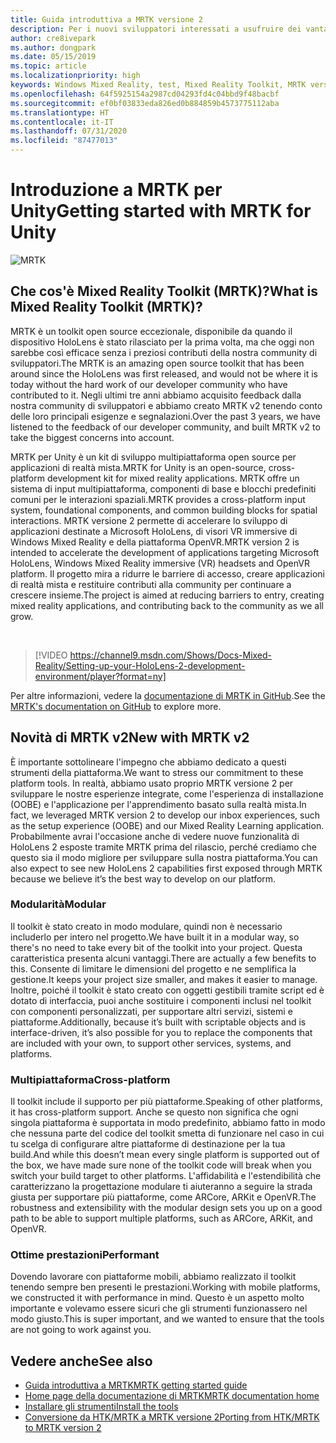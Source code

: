 ```yaml
---
title: Guida introduttiva a MRTK versione 2
description: Per i nuovi sviluppatori interessati a usufruire dei vantaggi offerti da MRTK
author: cre8ivepark
ms.author: dongpark
ms.date: 05/15/2019
ms.topic: article
ms.localizationpriority: high
keywords: Windows Mixed Reality, test, Mixed Reality Toolkit, MRTK versione 2, MRTK, strumenti, SDK, HoloLens, HoloLens 2
ms.openlocfilehash: 64f5925154a2987cd04293fd4c04bbd9f48bacbf
ms.sourcegitcommit: ef0bf03833eda826ed0b884859b4573775112aba
ms.translationtype: HT
ms.contentlocale: it-IT
ms.lasthandoff: 07/31/2020
ms.locfileid: "87477013"
---
```

# <a name="getting-started-with-mrtk-for-unity"></a><span data-ttu-id="8f6aa-104">Introduzione a MRTK per Unity</span><span class="sxs-lookup"><span data-stu-id="8f6aa-104">Getting started with MRTK for Unity</span></span>
![MRTK](images/UX/MRTK_UX_Hero.png)

## <a name="what-is-mixed-reality-toolkit-mrtk"></a><span data-ttu-id="8f6aa-106">Che cos'è Mixed Reality Toolkit (MRTK)?</span><span class="sxs-lookup"><span data-stu-id="8f6aa-106">What is Mixed Reality Toolkit (MRTK)?</span></span>
<span data-ttu-id="8f6aa-107">MRTK è un toolkit open source eccezionale, disponibile da quando il dispositivo HoloLens è stato rilasciato per la prima volta, ma che oggi non sarebbe così efficace senza i preziosi contributi della nostra community di sviluppatori.</span><span class="sxs-lookup"><span data-stu-id="8f6aa-107">The MRTK is an amazing open source toolkit that has been around since the HoloLens was first released, and would not be where it is today without the hard work of our developer community who have contributed to it.</span></span> <span data-ttu-id="8f6aa-108">Negli ultimi tre anni abbiamo acquisito feedback dalla nostra community di sviluppatori e abbiamo creato MRTK v2 tenendo conto delle loro principali esigenze e segnalazioni.</span><span class="sxs-lookup"><span data-stu-id="8f6aa-108">Over the past 3 years, we have listened to the feedback of our developer community, and built MRTK v2 to take the biggest concerns into account.</span></span>  

<span data-ttu-id="8f6aa-109">MRTK per Unity è un kit di sviluppo multipiattaforma open source per applicazioni di realtà mista.</span><span class="sxs-lookup"><span data-stu-id="8f6aa-109">MRTK for Unity is an open-source, cross-platform development kit for mixed reality applications.</span></span> <span data-ttu-id="8f6aa-110">MRTK offre un sistema di input multipiattaforma, componenti di base e blocchi predefiniti comuni per le interazioni spaziali.</span><span class="sxs-lookup"><span data-stu-id="8f6aa-110">MRTK provides a cross-platform input system, foundational components, and common building blocks for spatial interactions.</span></span> <span data-ttu-id="8f6aa-111">MRTK versione 2 permette di accelerare lo sviluppo di applicazioni destinate a Microsoft HoloLens, di visori VR immersive di Windows Mixed Reality e della piattaforma OpenVR.</span><span class="sxs-lookup"><span data-stu-id="8f6aa-111">MRTK version 2 is intended to accelerate the development of applications targeting Microsoft HoloLens, Windows Mixed Reality immersive (VR) headsets and OpenVR platform.</span></span> <span data-ttu-id="8f6aa-112">Il progetto mira a ridurre le barriere di accesso, creare applicazioni di realtà mista e restituire contributi alla community per continuare a crescere insieme.</span><span class="sxs-lookup"><span data-stu-id="8f6aa-112">The project is aimed at reducing barriers to entry, creating mixed reality applications, and contributing back to the community as we all grow.</span></span>

<br>

>[!VIDEO https://channel9.msdn.com/Shows/Docs-Mixed-Reality/Setting-up-your-HoloLens-2-development-environment/player?format=ny]

<span data-ttu-id="8f6aa-113">Per altre informazioni, vedere la [documentazione di MRTK in GitHub](https://microsoft.github.io/MixedRealityToolkit-Unity/README.html).</span><span class="sxs-lookup"><span data-stu-id="8f6aa-113">See the [MRTK's documentation on GitHub](https://microsoft.github.io/MixedRealityToolkit-Unity/README.html) to explore more.</span></span>

## <a name="new-with-mrtk-v2"></a><span data-ttu-id="8f6aa-114">Novità di MRTK v2</span><span class="sxs-lookup"><span data-stu-id="8f6aa-114">New with MRTK v2</span></span>
<span data-ttu-id="8f6aa-115">È importante sottolineare l'impegno che abbiamo dedicato a questi strumenti della piattaforma.</span><span class="sxs-lookup"><span data-stu-id="8f6aa-115">We want to stress our commitment to these platform tools.</span></span>  <span data-ttu-id="8f6aa-116">In realtà, abbiamo usato proprio MRTK versione 2 per sviluppare le nostre esperienze integrate, come l'esperienza di installazione (OOBE) e l'applicazione per l'apprendimento basato sulla realtà mista.</span><span class="sxs-lookup"><span data-stu-id="8f6aa-116">In fact, we leveraged MRTK version 2 to develop our inbox experiences, such as the setup experience (OOBE) and our Mixed Reality Learning application.</span></span>  <span data-ttu-id="8f6aa-117">Probabilmente avrai l'occasione anche di vedere nuove funzionalità di HoloLens 2 esposte tramite MRTK prima del rilascio, perché crediamo che questo sia il modo migliore per sviluppare sulla nostra piattaforma.</span><span class="sxs-lookup"><span data-stu-id="8f6aa-117">You can also expect to see new HoloLens 2 capabilities first exposed through MRTK because we believe it’s the best way to develop on our platform.</span></span> 

### <a name="modular"></a><span data-ttu-id="8f6aa-118">Modularità</span><span class="sxs-lookup"><span data-stu-id="8f6aa-118">Modular</span></span>
<span data-ttu-id="8f6aa-119">Il toolkit è stato creato in modo modulare, quindi non è necessario includerlo per intero nel progetto.</span><span class="sxs-lookup"><span data-stu-id="8f6aa-119">We have built it in a modular way, so there's no need to take every bit of the toolkit into your project.</span></span>  <span data-ttu-id="8f6aa-120">Questa caratteristica presenta alcuni vantaggi.</span><span class="sxs-lookup"><span data-stu-id="8f6aa-120">There are actually a few benefits to this.</span></span>  <span data-ttu-id="8f6aa-121">Consente di limitare le dimensioni del progetto e ne semplifica la gestione.</span><span class="sxs-lookup"><span data-stu-id="8f6aa-121">It keeps your project size smaller, and makes it easier to manage.</span></span>  <span data-ttu-id="8f6aa-122">Inoltre, poiché il toolkit è stato creato con oggetti gestibili tramite script ed è dotato di interfaccia, puoi anche sostituire i componenti inclusi nel toolkit con componenti personalizzati, per supportare altri servizi, sistemi e piattaforme.</span><span class="sxs-lookup"><span data-stu-id="8f6aa-122">Additionally, because it’s built with scriptable objects and is interface-driven, it’s also possible for you to replace the components that are included with your own, to support other services, systems, and platforms.</span></span>

### <a name="cross-platform"></a><span data-ttu-id="8f6aa-123">Multipiattaforma</span><span class="sxs-lookup"><span data-stu-id="8f6aa-123">Cross-platform</span></span>
<span data-ttu-id="8f6aa-124">Il toolkit include il supporto per più piattaforme.</span><span class="sxs-lookup"><span data-stu-id="8f6aa-124">Speaking of other platforms, it has cross-platform support.</span></span>  <span data-ttu-id="8f6aa-125">Anche se questo non significa che ogni singola piattaforma è supportata in modo predefinito, abbiamo fatto in modo che nessuna parte del codice del toolkit smetta di funzionare nel caso in cui tu scelga di configurare altre piattaforme di destinazione per la tua build.</span><span class="sxs-lookup"><span data-stu-id="8f6aa-125">And while this doesn’t mean every single platform is supported out of the box, we have made sure none of the toolkit code will break when you switch your build target to other platforms.</span></span>  <span data-ttu-id="8f6aa-126">L'affidabilità e l'estendibilità che caratterizzano la progettazione modulare ti aiuteranno a seguire la strada giusta per supportare più piattaforme, come ARCore, ARKit e OpenVR.</span><span class="sxs-lookup"><span data-stu-id="8f6aa-126">The robustness and extensibility with the modular design sets you up on a good path to be able to support multiple platforms, such as ARCore, ARKit, and OpenVR.</span></span>

### <a name="performant"></a><span data-ttu-id="8f6aa-127">Ottime prestazioni</span><span class="sxs-lookup"><span data-stu-id="8f6aa-127">Performant</span></span>
<span data-ttu-id="8f6aa-128">Dovendo lavorare con piattaforme mobili, abbiamo realizzato il toolkit tenendo sempre ben presenti le prestazioni.</span><span class="sxs-lookup"><span data-stu-id="8f6aa-128">Working with mobile platforms, we constructed it with performance in mind.</span></span>  <span data-ttu-id="8f6aa-129">Questo è un aspetto molto importante e volevamo essere sicuri che gli strumenti funzionassero nel modo giusto.</span><span class="sxs-lookup"><span data-stu-id="8f6aa-129">This is super important, and we wanted to ensure that the tools are not going to work against you.</span></span>

## <a name="see-also"></a><span data-ttu-id="8f6aa-130">Vedere anche</span><span class="sxs-lookup"><span data-stu-id="8f6aa-130">See also</span></span>
* [<span data-ttu-id="8f6aa-131">Guida introduttiva a MRTK</span><span class="sxs-lookup"><span data-stu-id="8f6aa-131">MRTK getting started guide</span></span>](https://microsoft.github.io/MixedRealityToolkit-Unity/Documentation/GettingStartedWithTheMRTK.html)
* [<span data-ttu-id="8f6aa-132">Home page della documentazione di MRTK</span><span class="sxs-lookup"><span data-stu-id="8f6aa-132">MRTK documentation home</span></span>](https://microsoft.github.io/MixedRealityToolkit-Unity/README.html)
* [<span data-ttu-id="8f6aa-133">Installare gli strumenti</span><span class="sxs-lookup"><span data-stu-id="8f6aa-133">Install the tools</span></span>](install-the-tools.md)
* [<span data-ttu-id="8f6aa-134">Conversione da HTK/MRTK a MRTK versione 2</span><span class="sxs-lookup"><span data-stu-id="8f6aa-134">Porting from HTK/MRTK to MRTK version 2</span></span>](https://microsoft.github.io/MixedRealityToolkit-Unity/Documentation/HTKToMRTKPortingGuide.html)
